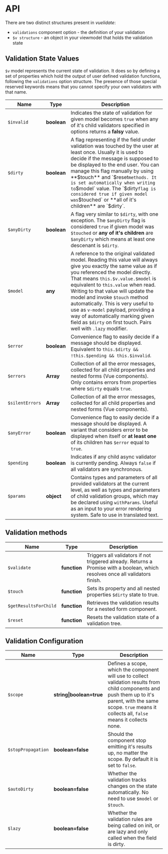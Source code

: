 # API

There are two distinct structures present in _vuelidate_:

* `validations` component option - the definition of your validation
* `$v structure` - an object in your viewmodel that holds the validation state

## Validation State Values

`$v` model represents the current state of validation. It does so by defining a set of properties which hold the output of user defined validation functions, following the `validations` option structure.
The presence of those special reserved keywords means that you cannot specify your own validators with that name.

| Name            | Type        | Description                                                                                                                                                                                                                                                                                                                                                                                                                                                                               |
| --------------- | ----------- | ----------------------------------------------------------------------------------------------------------------------------------------------------------------------------------------------------------------------------------------------------------------------------------------------------------------------------------------------------------------------------------------------------------------------------------------------------------------------------------------- |
| `$invalid`      | **boolean** | Indicates the state of validation for given model becomes `true` when any of it's child validators specified in options returns a **falsy** value.                                                                                                                                                                                                                                                                                                                                        |
| `$dirty`        | **boolean** | A flag representing if the field under validation was touched by the user at least once. Usually it is used to decide if the message is supposed to be displayed to the end user. You can manage this flag manually by using **$touch** and `$reset` methods. It is set automatically when writing to `$model` value. The `$dirty` flag is considered true if given model was `$touched` or **all of it's children** are `$dirty`.                                                        |
| `$anyDirty`     | **boolean** | A flag very similar to `$dirty`, with one exception. The `$anyDirty` flag is considered `true` if given model was `$touched` or **any of it's children** are `$anyDirty` which means at least one descenant is `$dirty`.                                                                                                                                                                                                                                                                  |
| `$model`        | **any**     | A reference to the original validated model. Reading this value will always give you exactly the same value as if you referenced the model directly. That means `this.$v.value.$model` is equivalent to `this.value` when read. Writing to that value will update the model and invoke `$touch` method automatically. This is very useful to use as `v-model` payload, providing a way of automatically marking given field as `$dirty` on first touch. Pairs well with `.lazy` modifier. |
| `$error`        | **boolean** | Convenience flag to easily decide if a message should be displayed. Equivalent to `this.$dirty && !this.$pending && this.$invalid`.                                                                                                                                                                                                                                                                                                                                                       |
| `$errors`       | **Array**   | Collection of all the error messages, collected for all child properties and nested forms (Vue components). Only contains errors from properties where `$dirty` equals `true`.                                                                                                                                                                                                                                                                                                            |
| `$silentErrors` | **Array**   | Collection of all the error messages, collected for all child properties and nested forms (Vue components).                                                                                                                                                                                                                                                                                                                                                                               |
| `$anyError`     | **boolean** | Convenience flag to easily decide if a message should be displayed. A variant that considers error to be displayed when itself or **at least one** of its children has `$error` equal to `true`.                                                                                                                                                                                                                                                                                          |
| `$pending`      | **boolean** | Indicates if any child async validator is currently pending. Always `false` if all validators are synchronous.                                                                                                                                                                                                                                                                                                                                                                            |
| `$params`       | **object**  | Contains types and parameters of all provided validators at the current level, as well as types and parameters of child validation groups, which may be declared using `withParams`. Useful as an input to your error rendering system. Safe to use in translated text.                                                                                                                                                                                                                   |

## Validation methods

| Name                  | Type         | Description                                                                                                                    |
| --------------------- | ------------ | ------------------------------------------------------------------------------------------------------------------------------ |
| `$validate`           | **function** | Triggers all validators if not triggered already. Returns a Promise with a boolean, which resolves once all validators finish. |
| `$touch`              | **function** | Sets its property and all nested properties `$dirty` state to true.                                                            |
| `$getResultsForChild` | **function** | Retrieves the validation results for a nested form component.                                                                  |
| `$reset`              | **function** | Resets the validation state of a validation tree.                                                                              |

## Validation Configuration

| Name               | Type                     | Description                                                                                                                                                                                                           |
| ------------------ | ------------------------ | --------------------------------------------------------------------------------------------------------------------------------------------------------------------------------------------------------------------- |
| `$scope`           | **string\|boolean=true** | Defines a scope, which the component will use to collect validation results from child components and push them up to it's parent, with the same scope. `true` means it collects all, `false` means it collects none. |
| `$stopPropagation` | **boolean=false**        | Should the component stop emitting it's results up, no matter the scope. By default it is set to `false`.                                                                                                             |
| `$autoDirty`       | **boolean=false**        | Whether the validation tracks changes on the state automatically. No need to use `$model` or `$touch`.                                                                                                                |
| `$lazy`            | **boolean=false**        | Whether the validation rules are being called on init, or are lazy and only called when the field is dirty.                                                                                                           |
